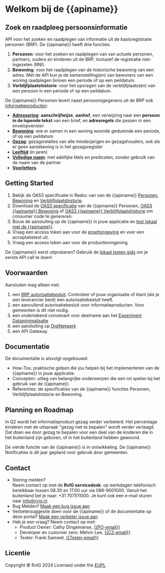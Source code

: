 # Welkom bij de {{apiname}}
## Zoek en raadpleeg persoonsinformatie

API voor het zoeken en raadplegen van informatie uit de basisregistratie personen (BRP). De {{apiname}} heeft drie functies:

1. **Personen**: voor het zoeken en raadplegen van van actuele personen, partners, ouders en kinderen uit de BRP, inclusief de registratie niet-ingezeten (RNI).
2. **Bewoning**: voor het raadplegen van de historische bewoning van een adres. Met de API kun je de samenstelling(en) van bewoners van een woning raadplegen binnen een periode of op een peildatum.
3. **Verblijfplaatshistorie**: voor het opvragen van de verblijfplaats(en) van een persoon in een periode of op een peildatum.   

De {{apiname}} Personen levert naast persoonsgegevens uit de BRP ook [informatieproducten](./concepten/informatieproducten):
- **[Adressering](.personen/documentatie/informatieproducten/adressering)**: **aanschrijfwijze**, **aanhef**, een verwijzing naar een **persoon in de lopende tekst** van een brief, en **adresregels** die passen in een envelopvenster.
- **[Bewoning](./bewoning/documentatie/index)**: wie er samen in een woning woonde gedurende een periode, of op een peildatum
- **[Gezag](./personen/documentatie/informatieproducten/gezag)**: gezagsrelaties van alle minderjarigen en gezagshouders, ook als er geen aantekening is in het gezagsregister 
- **[Leeftijd](./personen/documentatie/informatieproducten/leeftijd)** (in jaren)
- **[Volledige naam](./personen/documentatie/informatieproducten/volledigenaam)**: met adellijke titels en predicaten, zonder gebruik van de naam van de partner
- **[Voorletters](./personen/documentatie/informatieproducten/voorletters)**.
  
## Getting Started
1. Bekijk de OAS3 specificatie in Redoc van van de {{apiname}} [Personen](./personen/specificatie), [Bewoning](./bewoning/specificatie) en [Verblijfplaatshistorie](./historie/specificatie).
2. Download de [OAS3 specificatie]({{mainBranchUrl}}/specificatie/resolved/openapi.yaml) van de {{apiname}} Personen, [OAS3 {{apiname}} Bewoning]({{BewoningSpecUrl}}) of [OAS3 {{apiname}} Verblijfplaatshistorie]({{VerblijfplaatshistorieSpecUrl}}) om consumer code te genereren.
3. Bouw de aansluiting op de {{apiname}} in jouw applicatie en [test lokaal met de {{apiname}}](./how-tos/lokaal-testen).
4. Vraag een access token aan voor de [proefomgeving](./how-tos/aansluiten) en voer een acceptatietest uit.
5. Vraag een access token aan voor de productieomgeving.

De {{apiname}} eerst uitproberen? Gebruik de [lokaal testen gids](./how-tos/lokaal-testen) om je eerste API call te doen!

## Voorwaarden
Aansluiten mag alleen met:
1. een [BRP autorisatiebesluit](https://publicaties.rvig.nl/Besluiten_en_modelautorisaties/Besluiten/BRP_besluiten). Controleer of jouw organisatie of klant (als je een leverancier bent) een autorisatiebesluit heeft. 
2. een aanvullend autorisatiebesluit voor informatieproducten. Voor gemeenten is dit niet nodig.
3. een ondertekend convenant voor deelname aan het [Experiment Dataminimalisatie](https://www.digitaleoverheid.nl/nieuws/doe-mee-met-het-experiment-informatieproducten-uit-de-brp/)
4. een aansluiting op [DigiNetwerk](https://www.logius.nl/domeinen/infrastructuur/diginetwerk/aansluiten)
5. een API Gateway.

## Documentatie
De documentatie is alsvolgt opgebouwd:

- How-Tos: praktische gidsen die jou helpen bij het implementeren van de {{apiname}} in jouw applicatie.
- Concepten: uitleg van belangrijke onderwerpen die een rol spelen bij het gebruik van de {{apiname}}.
- Referenties: de specificaties van de {{apiname}} functies Personen, Verblijfplaatshistorie en Bewoning.

## Planning en Roadmap 
In Q2 wordt het informatieproduct gezag verder verbeterd. Het percentage kinderen met de uitspraak "gezag niet te bepalen" wordt verder verlaagd. Dat doen we door gezag te bepalen voor een deel van de kinderen die in het buitenland zijn geboren, of in het buitenland hebben gewoond. 

De vierde functie van de {{apiname}} is in ontwikkeling. De {{apiname}} Notificaties is dit jaar gepland voor gebruik door gemeenten.  

## Contact
* Storing melden?  
  Neem contact op met de **RvIG servicedesk**: op werkdagen telefonisch bereikbaar tussen 08.30 en 17.00 uur via 088-9001000. Vanuit het buitenland bel je naar: +31 707511000.
  Je kunt ook een e-mail sturen naar info@rvig.nl. 
* Bug Melden?
  [Maak een bug issue aan](https://github.com/BRP-API/Haal-Centraal-BRP-bevragen/issues/new?assignees=&labels=bug&template=bug_report.md&title=)
* Verbetersuggestie doen voor de {{apiname}} of de documentatie op deze portal?
  [Maak een verbeter issue aan](https://github.com/BRP-API/Haal-Centraal-BRP-bevragen/issues/new?assignees=&labels=enhancement&template=enhancement.md&title=)
* Heb je een vraag? Neem contact op met: 
    * Product Owner: Cathy Dingemanse, [{{PO-email}}](mailto:{{PO-email}})
    * Developer en customer zero: Melvin Lee, [{{CZ-email}}](mailto:{{CZ-email}})
    * Tester: Frank Samwel, [{{Tester-email}}](mailto:{{Tester-email}})

## Licentie
Copyright &copy; RvIG 2024
Licensed under the [EUPL]({{mainBranchUrl}}/LICENCE.md)
